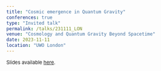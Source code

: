```yaml
---
title: "Cosmic emergence in Quantum Gravity"
conferences: true
type: "Invited talk"
permalink: /talks/231111_LON
venue: "Cosmology and Quantum Gravity Beyond Spacetime"
date: 2023-11-11
location: "UWO London"
---
```


<span style="font-size: small">Slides available [here](http://marchetti-luca.github.io/files/231111_LON_slides.pdf).</span>
